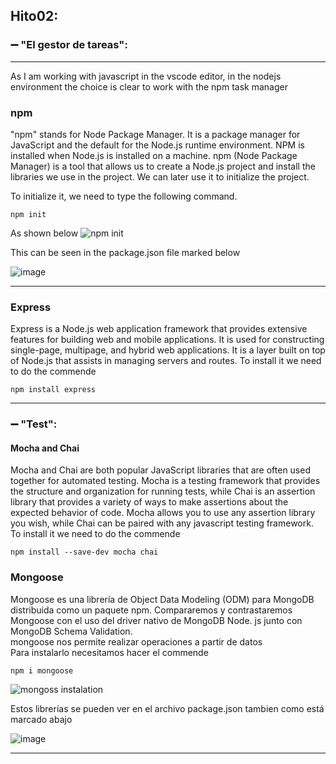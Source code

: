 
## Hito02:  
### :heavy_minus_sign:  "El gestor de tareas": 
---  
As I am working with javascript in the vscode editor, in the nodejs environment the choice is clear to work with the npm task manager  
### npm 
"npm" stands for Node Package Manager. It is a package manager for JavaScript and the default for the Node.js runtime environment. 
NPM is installed when Node.js is installed on a machine. npm (Node Package Manager) is a 
tool that allows us to create a Node.js project and install the libraries we use in the project. 
We can later use it to initialize the project. 

To initialize it, we need to  type the following command.

~~~
npm init
~~~
As shown below
![npm init](https://user-images.githubusercontent.com/116302871/214682374-a36682fb-7300-40c1-864b-24968f2bd0f8.PNG)
  
This can be seen in the package.json file marked below
  
![image](https://user-images.githubusercontent.com/116302871/214683196-ba2fe51f-de3a-40e0-a961-297ef889b54d.png)
  
***

### Express
Express is a Node.js web application framework that provides extensive features for building web and mobile applications. 
It is used for constructing single-page, multipage, and hybrid web applications. It is a layer built on top of Node.js 
that assists in managing servers and routes.
To install it we need to do the commende
 
~~~
npm install express
~~~

***
### :heavy_minus_sign:  "Test": 
#### Mocha and Chai
Mocha and Chai are both popular JavaScript libraries that are often used together for automated testing. Mocha is a
 testing framework that provides the structure and organization for running tests, while Chai is an assertion library that
provides a variety of ways to make assertions about the expected behavior of code. Mocha allows you to use any assertion library 
you wish, while Chai can be paired with any javascript testing framework. 
To install it we need to do the commende
~~~
npm install --save-dev mocha chai
~~~



### Mongoose
Mongoose es una librería de Object Data Modeling (ODM) para MongoDB distribuida como un paquete npm. Compararemos y contrastaremos Mongoose con el uso del driver nativo de MongoDB Node. js junto con MongoDB Schema Validation.  
mongoose nos permite realizar operaciones a partir de datos  
Para instalarlo necesitamos hacer el commende  
~~~
npm i mongoose
~~~
![mongoss instalation](https://user-images.githubusercontent.com/116302871/214687603-cb5342ef-8bc1-4e1a-ad93-7b69fd4dbf0a.PNG)



Estos librerías se pueden ver en el archivo package.json tambien como está marcado abajo  

![image](https://user-images.githubusercontent.com/116302871/214692773-e75c047f-75fc-4b44-bc4f-43b04d2485ad.png)


***

  
  


  
  


